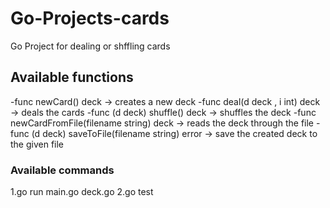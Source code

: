 # Go-Projects-cards
Go Project for dealing or shffling cards
## Available functions
-func newCard() deck -> creates a new deck
-func deal(d deck , i int) deck -> deals the cards
-func (d deck) shuffle() deck -> shuffles the deck
-func newCardFromFile(filename string) deck -> reads the deck through the file
-func (d deck) saveToFile(filename string) error -> save the created deck to the given file

### Available commands
1.go run main.go deck.go
2.go test
